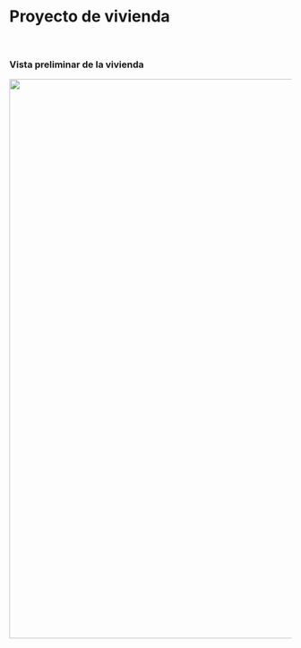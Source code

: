 <h1>Proyecto de vivienda</h1>
<br>
<h3>Vista preliminar de la vivienda</h3>
<img src="https://scontent.fmad3-2.fna.fbcdn.net/t31.0-8/13495502_636453039835911_4203657765766023040_o.jpg" width=1000>